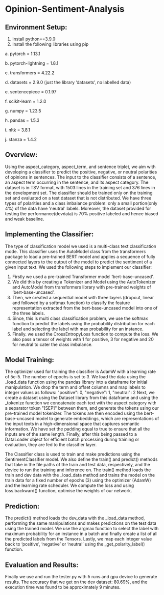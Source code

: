 # Opinion-Sentiment-Analysis

## Environment Setup:
1. Install python==3.9.0
2. Install the following libraries using pip

  a. pytorch = 1.13.1
  
  b. pytorch-lightning = 1.8.1
  
  c. transformers = 4.22.2
  
  d. datasets = 2.9.0 (just the library ‘datasets’, no labelled data)
  
  e. sentencepiece = 0.1.97
  
  f. scikit-learn = 1.2.0
  
  g. numpy = 1.23.5
  
  h. pandas = 1.5.3
  
  i. nltk = 3.8.1
  
  j. stanza = 1.4.2


## Overview:
Using the aspect_category, aspect_term, and  sentence triplet, we aim with developing a classifier to predict the positive, negative, or neutral polarities of opinions in sentences. 
The input to the classifier consists of a sentence, an aspect term occurring in the sentence, and its aspect category. The dataset is in TSV format, with 1503 lines in the training set and 376 lines in the development set. The classifier should be trained only on the training set and evaluated on a test dataset that is not distributed.
We have three types of polarities and a class imbalance problem: only a small portion(only 4%) of the data have 'neutral' labels. 
Moreover, the dataset provided for testing the performance(devdata) is 70% positive labeled and hence biased and weak baseline.


## Implementing the Classifier: 
The type of classification model we used is a multi-class text classification mode. This classifier uses the AutoModel class from the transformers package to load a pre-trained BERT model and applies a sequence of fully connected layers to the output of the model to predict the sentiment of a given input text. 
We used the following steps to implement our classifier:

1. Firstly we used a pre-trained Transformer model ‘bert-base-uncased’. 
2. We did this by creating a Tokenizer and Model using the AutoTokenizer and AutoModel from transformers library with pre-trained weights of ‘bert-base-uncased’. 
3. Then, we created a sequential model with three layers (dropout, linear and followed by a softmax function) to classify the feature representation extracted from the bert-base-uncased model into one of the three labels.
4. Since, this is multi class classification problem, we use the softmax function to predict the labels using the probability distribution for each label and selecting the label with max probability for an instance.
5. Finally. we used the CrossEntropyLoss function to compute the loss. We also pass a tensor of weights with 1 for positive, 3 for negative and 20 for neutral to cater the class imbalance.


## Model Training:
The optimizer used for training the classifier is AdamW with a learning rate of 5e-5. The number of epochs is set to 3. 
We load the data using the _load_data function using the pandas library into a dataframe for initial manipulation. We drop the term and offset columns and map labels to integer values as follows:
"positive": 0, "negative": 1, "neutral": 2
Next, we create a dataset using the Dataset library from this dataframe and using the _tokenize function we concatenate each text with the aspect category with a separator token "[SEP]" between them, and generate the tokens using our pre-trained model tokenizer. 
The tokens are then encoded using the bert-base-uncased model to generate embeddings, which are representations of the input texts in a high-dimensional space that captures semantic information.
We have set the padding equal to true to ensure that all the inputs are of the same length. Finally, after this being passed to a DataLoader object for efficient batch processing during training or evaluation, they are fed to the classifier layer.


The Classifier class is used to train and make predictions using the SentimentClassifier model. We also define the train() and predict() methods that take in the file paths of the train and test data, respectively, and the device to run the training and inference on. The train() method loads the train and dev data with the _load_data method and trains the model on the train data for a fixed number of epochs (3) using the optimizer (AdamW) and the learning rate scheduler. We compute the loss and using loss.backward() function, optimise the weights of our network. 


## Prediction:
The predict() method loads the dev_data with the _load_data method, performing the same manipulations and makes predictions on the test data using the trained model.
We use the argmax function to select the label with maximum probability for an instance in a batch and finally create a list of all the predicted labels from the Tensors.
Lastly, we map each integer value back to ‘positive’, ‘negative’ or ‘neutral’ using the _get_polarity_label() function.


## Evaluation and Results:
Finally we use and run the tester.py with 5 runs and gpu device to generate results. The accuracy that we get on the dev dataset: 80.69%, and the execution time was found to be approximately 9 minutes.

